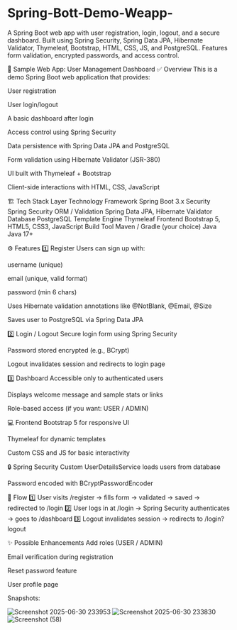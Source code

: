 # Spring-Bott-Demo-Weapp-
A Spring Boot web app with user registration, login, logout, and a secure dashboard. Built using Spring Security, Spring Data JPA, Hibernate Validator, Thymeleaf, Bootstrap, HTML, CSS, JS, and PostgreSQL. Features form validation, encrypted passwords, and access control.

📌 Sample Web App: User Management Dashboard
✅ Overview
This is a demo Spring Boot web application that provides:

User registration

User login/logout

A basic dashboard after login

Access control using Spring Security

Data persistence with Spring Data JPA and PostgreSQL

Form validation using Hibernate Validator (JSR-380)

UI built with Thymeleaf + Bootstrap

Client-side interactions with HTML, CSS, JavaScript

🏗 Tech Stack
Layer	Technology
Framework	Spring Boot 3.x
Security	Spring Security
ORM / Validation	Spring Data JPA, Hibernate Validator
Database	PostgreSQL
Template Engine	Thymeleaf
Frontend	Bootstrap 5, HTML5, CSS3, JavaScript
Build Tool	Maven / Gradle (your choice)
Java	Java 17+


⚙ Features
1️⃣ Register
Users can sign up with:

username (unique)

email (unique, valid format)

password (min 6 chars)

Uses Hibernate validation annotations like @NotBlank, @Email, @Size

Saves user to PostgreSQL via Spring Data JPA

2️⃣ Login / Logout
Secure login form using Spring Security

Password stored encrypted (e.g., BCrypt)

Logout invalidates session and redirects to login page

3️⃣ Dashboard
Accessible only to authenticated users

Displays welcome message and sample stats or links

Role-based access (if you want: USER / ADMIN)

💻 Frontend
Bootstrap 5 for responsive UI

Thymeleaf for dynamic templates

Custom CSS and JS for basic interactivity

🔒 Spring Security
Custom UserDetailsService loads users from database

Password encoded with BCryptPasswordEncoder


🌟 Flow
1️⃣ User visits /register → fills form → validated → saved → redirected to /login
2️⃣ User logs in at /login → Spring Security authenticates → goes to /dashboard
3️⃣ Logout invalidates session → redirects to /login?logout

✨ Possible Enhancements
Add roles (USER / ADMIN)

Email verification during registration

Reset password feature

User profile page


Snapshots: 

![Screenshot 2025-06-30 233953](https://github.com/user-attachments/assets/7252c974-efb8-46f5-9885-c7cb5e19587c)
![Screenshot 2025-06-30 233830](https://github.com/user-attachments/assets/197a9b89-b43e-42ec-9e0b-d4a88d9fb12c)
![Screenshot (58)](https://github.com/user-attachments/assets/ffcdea77-dbc7-4ec1-9f4b-298f02e22ff1)



